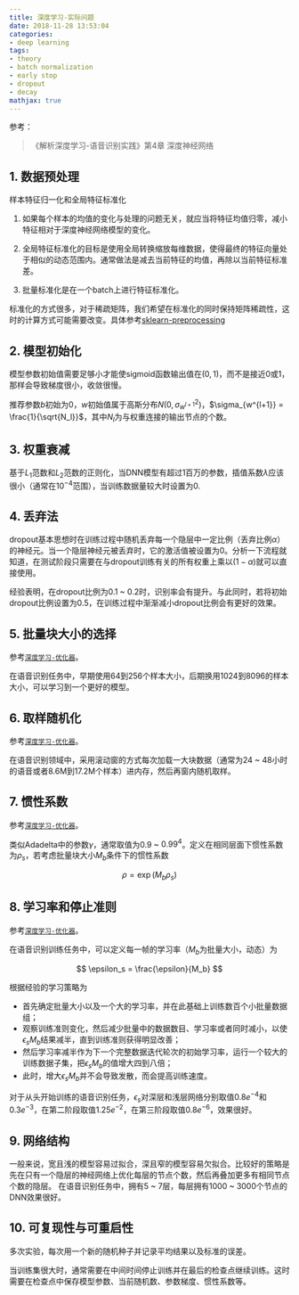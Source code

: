 ```yaml
---
title: 深度学习-实际问题
date: 2018-11-28 13:53:04
categories:
- deep learning
tags:
- theory
- batch normalization
- early stop
- dropout
- decay
mathjax: true
---
```


参考：

>《解析深度学习-语音识别实践》第4章 深度神经网络

## 1. 数据预处理

样本特征归一化和全局特征标准化

1. 如果每个样本的均值的变化与处理的问题无关，就应当将特征均值归零，减小特征相对于深度神经网络模型的变化。

2. 全局特征标准化的目标是使用全局转换缩放每维数据，使得最终的特征向量处于相似的动态范围内。通常做法是减去当前特征的均值，再除以当前特征标准差。

3. 批量标准化是在一个batch上进行特征标准化。

标准化的方式很多，对于稀疏矩阵，我们希望在标准化的同时保持矩阵稀疏性，这时的计算方式可能需要改变。具体参考[sklearn-preprocessing](http://sklearn.apachecn.org/cn/0.19.0/modules/preprocessing.html#preprocessing)

## 2. 模型初始化

模型参数初始值需要足够小才能使sigmoid函数输出值在$(0,1)$，而不是接近0或1，那样会导致梯度很小，收敛很慢。

推荐参数$b$初始为0，$w$初始值属于高斯分布$N(0, \sigma^2_{w^{l+1}})$，$\sigma_{w^{l+1}} = \frac{1}{\sqrt{N_l}}$，其中$N_l$为与权重连接的输出节点的个数。

## 3. 权重衰减

基于$L_1$范数和$L_2$范数的正则化，当DNN模型有超过1百万的参数，插值系数$\lambda$应该很小（通常在$10^{-4}$范围），当训练数据量较大时设置为0.

## 4. 丢弃法

dropout基本思想时在训练过程中随机丢弃每一个隐层中一定比例（丢弃比例$\alpha$）的神经元。当一个隐层神经元被丢弃时，它的激活值被设置为0。分析一下流程就知道，在测试阶段只需要在与dropout训练有关的所有权重上乘以$(1-\alpha)$就可以直接使用。

经验表明，在dropout比例为0.1 ~ 0.2时，识别率会有提升。与此同时，若将初始dropout比例设置为0.5，在训练过程中渐渐减小dropout比例会有更好的效果。

## 5. 批量块大小的选择

参考[`深度学习-优化器`](http://zhoutao822.coding.me/2018/11/26/%E6%B7%B1%E5%BA%A6%E5%AD%A6%E4%B9%A0-%E4%BC%98%E5%8C%96%E5%99%A8/)。

在语音识别任务中，早期使用64到256个样本大小，后期换用1024到8096的样本大小，可以学习到一个更好的模型。

## 6. 取样随机化

参考[`深度学习-优化器`](http://zhoutao822.coding.me/2018/11/26/%E6%B7%B1%E5%BA%A6%E5%AD%A6%E4%B9%A0-%E4%BC%98%E5%8C%96%E5%99%A8/)。

在语音识别领域中，采用滚动窗的方式每次加载一大块数据（通常为24 ~ 48小时的语音或者8.6M到17.2M个样本）进内存，然后再窗内随机取样。

## 7. 惯性系数

参考[`深度学习-优化器`](http://zhoutao822.coding.me/2018/11/26/%E6%B7%B1%E5%BA%A6%E5%AD%A6%E4%B9%A0-%E4%BC%98%E5%8C%96%E5%99%A8/)。

类似Adadelta中的参数$\gamma$，通常取值为$0.9$ ~ $0.99^4$。定义在相同层面下惯性系数为$\rho_s$，若考虑批量块大小$M_b$条件下的惯性系数

$$
\rho = \exp(M_b\rho_s)
$$

## 8. 学习率和停止准则

参考[`深度学习-优化器`](http://zhoutao822.coding.me/2018/11/26/%E6%B7%B1%E5%BA%A6%E5%AD%A6%E4%B9%A0-%E4%BC%98%E5%8C%96%E5%99%A8/)。

在语音识别训练任务中，可以定义每一帧的学习率（$M_b$为批量大小，动态）为

$$
\epsilon_s = \frac{\epsilon}{M_b}
$$

根据经验的学习策略为

* 首先确定批量大小以及一个大的学习率，并在此基础上训练数百个小批量数据组；
* 观察训练准则变化，然后减少批量中的数据数目、学习率或者同时减小，以使$\epsilon_sM_b$结果减半，直到训练准则获得明显改善；
* 然后学习率减半作为下一个完整数据迭代轮次的初始学习率，运行一个较大的训练数据子集，把$\epsilon_sM_b$的值增大四到八倍；
* 此时，增大$\epsilon_sM_b$并不会导致发散，而会提高训练速度。

对于从头开始训练的语音识别任务，$\epsilon_s$对深层和浅层网络分别取值$0.8e^{-4}$和$0.3e^{-3}$，在第二阶段取值$1.25e^{-2}$，在第三阶段取值$0.8e^{-6}$，效果很好。

## 9. 网络结构

一般来说，宽且浅的模型容易过拟合，深且窄的模型容易欠拟合。比较好的策略是先在只有一个隐层的神经网络上优化每层的节点个数，然后再叠加更多有相同节点个数的隐层。
在语音识别任务中，拥有5 ~ 7层，每层拥有1000 ~ 3000个节点的DNN效果很好。

## 10. 可复现性与可重启性

多次实验，每次用一个新的随机种子并记录平均结果以及标准的误差。

当训练集很大时，通常需要在中间时间停止训练并在最后的检查点继续训练。这时需要在检查点中保存模型参数、当前随机数、参数梯度、惯性系数等。

